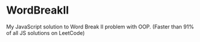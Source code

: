 # WordBreakII
My JavaScript solution to Word Break II problem with OOP. (Faster than 91% of all JS solutions on LeetCode)
